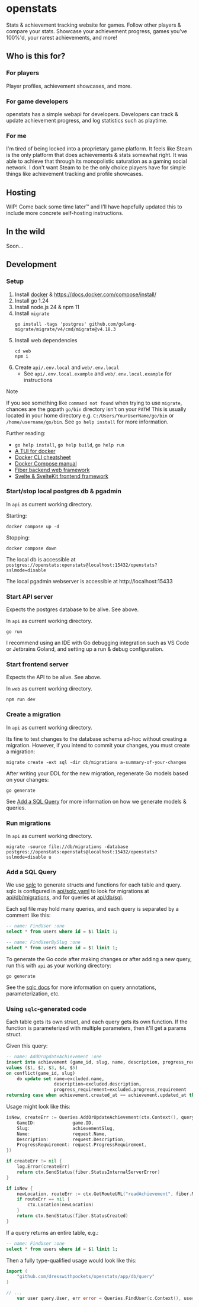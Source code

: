 # openstats

Stats & achievement tracking website for games. Follow other players & compare your stats. Showcase your achievement 
progress, games you've 100%'d, your rarest achievements, and more!

## Who is this for?

### For players

Player profiles, achievement showcases, and more.

### For game developers

openstats has a simple webapi for developers. Developers can track & update achievement progress, and log statistics 
such as playtime.

### For me

I'm tired of being locked into a proprietary game platform. It feels like Steam is the only platform that does 
achievements & stats somewhat right. It was able to achieve that through its monopolistic saturation as a gaming social 
network. I don't want Steam to be the only choice players have for simple things like achievement tracking and profile 
showcases.

## Hosting

WIP! Come back some time later™ and I'll have hopefully updated this to include more concrete self-hosting 
instructions.

## In the wild

Soon...

## Development

### Setup

1. Install [docker](https://docs.docker.com/engine/install/) & https://docs.docker.com/compose/install/
2. Install go 1.24
3. Install node.js 24 & npm 11
4. Install `migrate`
    ```shell
    go install -tags 'postgres' github.com/golang-migrate/migrate/v4/cmd/migrate@v4.18.3
    ```
5. Install web dependencies
    ```shell
    cd web
    npm i
    ```
6. Create `api/.env.local` and `web/.env.local`
   - See `api/.env.local.example` and `web/.env.local.example` for instructions
   
> [!NOTE]
> If you see something like `command not found` when trying to use `migrate`, chances are the gopath `go/bin` directory isn't on your `PATH`! This is usually located in your home directory e.g. `C:/Users/YourUserName/go/bin` or `/home/username/go/bin`. See `go help install` for more information.

Further reading:

- `go help install`, `go help build`, `go help run`
- [A TUI for docker](https://github.com/jesseduffield/lazydocker)
- [Docker CLI cheatsheet](https://docs.docker.com/get-started/docker_cheatsheet.pdf)
- [Docker Compose manual](https://docs.docker.com/compose/)
- [Fiber backend web framework](https://gofiber.io)
- [Svelte & SvelteKit frontend framework](https://svelte.dev/)

### Start/stop local postgres db & pgadmin

In `api` as current working directory.

Starting:

```shell
docker compose up -d
```

Stopping:

```shell
docker compose down
```

The local db is accessible at `postgres://openstats:openstats@localhost:15432/openstats?sslmode=disable`

The local pgadmin webserver is accessible at http://localhost:15433

### Start API server

Expects the postgres database to be alive. See above.

In `api` as current working directory.

```shell
go run
```

I recommend using an IDE with Go debugging integration such as VS Code or Jetbrains Goland, and setting up
a run & debug configuration.

### Start frontend server

Expects the API to be alive. See above.

In `web` as current working directory.

```shell
npm run dev
```

### Create a migration

In `api` as current working directory.

Its fine to test changes to the database schema ad-hoc without creating a migration. However, if you intend to commit
your changes, you must create a migration:

```shell
migrate create -ext sql -dir db/migrations a-summary-of-your-changes
```

After writing your DDL for the new migration, regenerate Go models based on your changes:

```shell
go generate
```

See [Add a SQL Query](#add-a-sql-query) for more information on how we generate models & queries.

### Run migrations 

In `api` as current working directory.

```shell
migrate -source file://db/migrations -database postgres://openstats:openstats@localhost:15432/openstats?sslmode=disable u
```

### Add a SQL Query

We use [sqlc](https://sqlc.dev) to generate structs and functions for each table and query. sqlc is configured in [api/sqlc.yaml](./api/sqlc.yaml) to look for migrations at [api/db/migrations](./api/db/migrations/), and for queries at [api/db/sql](./api/db/sql).

Each sql file may hold many queries, and each query is separated by a comment like this:

```sql
-- name: FindUser :one
select * from users where id = $1 limit 1;

-- name: FindUserBySlug :one
select * from users where id = $1 limit 1;
```

To generate the Go code after making changes or after adding a new query, run this with `api` as your working directory:

```shell
go generate
```

See the [sqlc docs](https://docs.sqlc.dev/en/v1.29.0/) for more information on query annotations, parameterization, etc.

### Using `sqlc`-generated code

Each table gets its own struct, and each query gets its own function. If the function is parameterized with multiple parameters, then it'll get a params struct.

Given this query:

```sql
-- name: AddOrUpdateAchievement :one
insert into achievement (game_id, slug, name, description, progress_requirement)
values ($1, $2, $3, $4, $5)
on conflict(game_id, slug)
    do update set name=excluded.name,
                  description=excluded.description,
                  progress_requirement=excluded.progress_requirement
returning case when achievement.created_at == achievement.updated_at then true else false end as is_new;
```

Usage might look like this:

```go
isNew, createErr := Queries.AddOrUpdateAchievement(ctx.Context(), query.AddOrUpdateAchievementParams{
    GameID:              game.ID,
    Slug:                achievementSlug,
    Name:                request.Name,
    Description:         request.Description,
    ProgressRequirement: request.ProgressRequirement,
})

if createErr != nil {
    log.Error(createErr)
    return ctx.SendStatus(fiber.StatusInternalServerError)
}

if isNew {
    newLocation, routeErr := ctx.GetRouteURL("readAchievement", fiber.Map{"devSlug": devSlug, "gameSlug": gameSlug, "achievementSlug": achievementSlug})
    if routeErr == nil {
        ctx.Location(newLocation)
    }
    return ctx.SendStatus(fiber.StatusCreated)
}
```

If a query returns an entire table, e.g.:

```sql
-- name: FindUser :one
select * from users where id = $1 limit 1;
```

Then a fully type-qualified usage would look like this:

```go
import (
	"github.com/dresswithpockets/openstats/app/db/query"
)

// ...
    var user query.User, err error = Queries.FindUser(c.Context(), userId)
```
